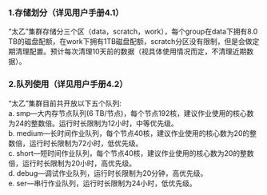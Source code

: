 ### 1.存储划分（详见用户手册4.1）
“太乙”集群存储分三个区（data，scratch，work），每个group在data下拥有8.0 TB的磁盘配额，在work下拥有1TB磁盘配额，scratch分区没有限制，但是会做定期清理配置。预计每次清理10天前的数据（视具体使用情况而定，不清理近期数据）。
### 2.队列使用（详见用户手册4.2）
 “太乙”集群目前共开放以下五个队列:\
a. smp—大内存节点队列(6 TB/节点)，每个节点192核，建议作业使用的核心数为24的整数倍。运行时长限制为12小时，中等优先级。\
b. medium—长时间作业队列，每个节点40核，建议作业使用的核心数为20的整数倍，运行时长限制为72小时，低优先级。\
c. short—短时间作业队列，每个节点40核，建议作业使用的核心数为20的整数倍，运行时长限制为20小时，高优先级。\
d. debug—调试作业队列，运行时长限制为20分钟，高优先级。\
e. ser—串行作业队列，运行时长限制为24小时，低优先级。

